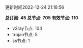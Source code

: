 更新时间2022-12-24 21:18:56

**总订阅: 45**
**总节点: 705**
**有效节点: 110**
- v2ray节点: 104
- trojan节点: 5
- ss节点: 1
